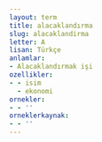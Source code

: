```yaml
---
layout: term
title: alacaklandırma
slug: alacaklandirma
letter: A
lisan: Türkçe
anlamlar:
- Alacaklandırmak işi
ozellikler:
- - isim
  - ekonomi
ornekler:
- - ''
orneklerkaynak:
- - ''
---
```

